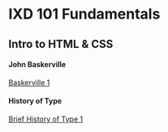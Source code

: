 # **IXD 101 Fundamentals**

## **Intro to HTML & CSS**

#### John Baskerville
[Baskerville 1](https://itsdangold.github.io/ixd101/baskerville1.html)
#### History of Type
[Brief History of Type 1](https://itsdangold.github.io/ixd101/history1.html)
